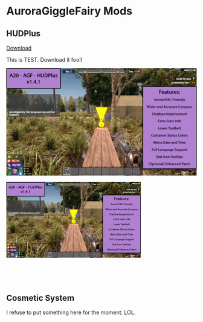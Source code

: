 # AuroraGiggleFairy Mods
## HUDPlus 
[Download](https:/www.google.com)

This is TEST. Download it fool!

![](https://raw.githubusercontent.com/AuroraGiggleFairy/AGF-Mod-Files/main/AGF-HUDPlusv1.4.1-Part1.png)

<img src="https://raw.githubusercontent.com/AuroraGiggleFairy/AGF-Mod-Files/main/AGF-HUDPlusv1.4.1-Part1.png" height="200"/>  
<p>&nbsp;</p>
<p>&nbsp;</p>

## Cosmetic System
I refuse to put something here for the moment. LOL.